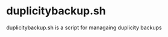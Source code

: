 duplicitybackup.sh
==================

duplicitybackup.sh is a script for managaing duplicity backups
